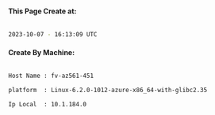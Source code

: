 
   
#### This Page Create at:

```bash

2023-10-07 - 16:13:09 UTC

```

#### Create By Machine:

```bash

Host Name : fv-az561-451

platform  : Linux-6.2.0-1012-azure-x86_64-with-glibc2.35

Ip Local  : 10.1.184.0

```


